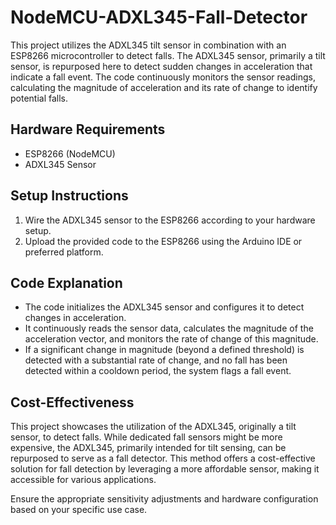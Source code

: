 # NodeMCU-ADXL345-Fall-Detector

This project utilizes the ADXL345 tilt sensor in combination with an ESP8266 microcontroller to detect falls. The ADXL345 sensor, primarily a tilt sensor, is repurposed here to detect sudden changes in acceleration that indicate a fall event. The code continuously monitors the sensor readings, calculating the magnitude of acceleration and its rate of change to identify potential falls.

## Hardware Requirements
- ESP8266 (NodeMCU)
- ADXL345 Sensor

## Setup Instructions
1. Wire the ADXL345 sensor to the ESP8266 according to your hardware setup.
2. Upload the provided code to the ESP8266 using the Arduino IDE or preferred platform.

## Code Explanation
- The code initializes the ADXL345 sensor and configures it to detect changes in acceleration.
- It continuously reads the sensor data, calculates the magnitude of the acceleration vector, and monitors the rate of change of this magnitude.
- If a significant change in magnitude (beyond a defined threshold) is detected with a substantial rate of change, and no fall has been detected within a cooldown period, the system flags a fall event.

## Cost-Effectiveness
This project showcases the utilization of the ADXL345, originally a tilt sensor, to detect falls. While dedicated fall sensors might be more expensive, the ADXL345, primarily intended for tilt sensing, can be repurposed to serve as a fall detector. This method offers a cost-effective solution for fall detection by leveraging a more affordable sensor, making it accessible for various applications.

Ensure the appropriate sensitivity adjustments and hardware configuration based on your specific use case. 
